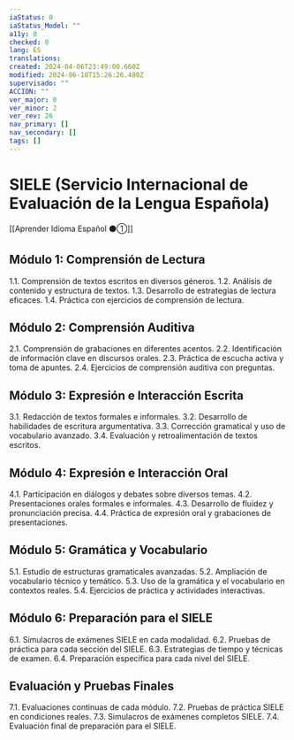 ```yaml
---
iaStatus: 0
iaStatus_Model: ""
a11y: 0
checked: 0
lang: ES
translations: 
created: 2024-04-06T23:49:00.660Z
modified: 2024-06-10T15:26:26.480Z
supervisado: ""
ACCION: ""
ver_major: 0
ver_minor: 2
ver_rev: 26
nav_primary: []
nav_secondary: []
tags: []
---
```

# SIELE (Servicio Internacional de Evaluación de la Lengua Española)

[[Aprender Idioma Español ⚫①]]

## Módulo 1: Comprensión de Lectura

1.1. Comprensión de textos escritos en diversos géneros.
1.2. Análisis de contenido y estructura de textos.
1.3. Desarrollo de estrategias de lectura eficaces.
1.4. Práctica con ejercicios de comprensión de lectura.

## Módulo 2: Comprensión Auditiva

2.1. Comprensión de grabaciones en diferentes acentos.
2.2. Identificación de información clave en discursos orales.
2.3. Práctica de escucha activa y toma de apuntes.
2.4. Ejercicios de comprensión auditiva con preguntas.

## Módulo 3: Expresión e Interacción Escrita

3.1. Redacción de textos formales e informales.
3.2. Desarrollo de habilidades de escritura argumentativa.
3.3. Corrección gramatical y uso de vocabulario avanzado.
3.4. Evaluación y retroalimentación de textos escritos.

## Módulo 4: Expresión e Interacción Oral

4.1. Participación en diálogos y debates sobre diversos temas.
4.2. Presentaciones orales formales e informales.
4.3. Desarrollo de fluidez y pronunciación precisa.
4.4. Práctica de expresión oral y grabaciones de presentaciones.

## Módulo 5: Gramática y Vocabulario

5.1. Estudio de estructuras gramaticales avanzadas.
5.2. Ampliación de vocabulario técnico y temático.
5.3. Uso de la gramática y el vocabulario en contextos reales.
5.4. Ejercicios de práctica y actividades interactivas.

## Módulo 6: Preparación para el SIELE

6.1. Simulacros de exámenes SIELE en cada modalidad.
6.2. Pruebas de práctica para cada sección del SIELE.
6.3. Estrategias de tiempo y técnicas de examen.
6.4. Preparación específica para cada nivel del SIELE.

## Evaluación y Pruebas Finales

7.1. Evaluaciones continuas de cada módulo.
7.2. Pruebas de práctica SIELE en condiciones reales.
7.3. Simulacros de exámenes completos SIELE.
7.4. Evaluación final de preparación para el SIELE.

